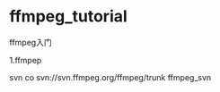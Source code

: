 ffmpeg_tutorial
===============

ffmpeg入门

1.ffmpep

svn co svn://svn.ffmpeg.org/ffmpeg/trunk ffmpeg_svn
